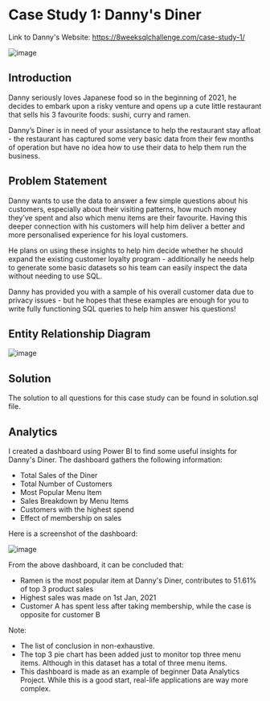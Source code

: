 # Case Study 1: Danny's Diner
Link to Danny's Website: https://8weeksqlchallenge.com/case-study-1/

![image](https://user-images.githubusercontent.com/65409885/230732130-3458628d-00ab-4953-aa06-0ac7ab3366a0.png)

## Introduction

Danny seriously loves Japanese food so in the beginning of 2021, he decides to embark upon a risky venture and opens up a cute little restaurant that sells his 3 favourite foods: sushi, curry and ramen.

Danny’s Diner is in need of your assistance to help the restaurant stay afloat - the restaurant has captured some very basic data from their few months of operation but have no idea how to use their data to help them run the business.

## Problem Statement

Danny wants to use the data to answer a few simple questions about his customers, especially about their visiting patterns, how much money they’ve spent and also which menu items are their favourite. Having this deeper connection with his customers will help him deliver a better and more personalised experience for his loyal customers.

He plans on using these insights to help him decide whether he should expand the existing customer loyalty program - additionally he needs help to generate some basic datasets so his team can easily inspect the data without needing to use SQL.

Danny has provided you with a sample of his overall customer data due to privacy issues - but he hopes that these examples are enough for you to write fully functioning SQL queries to help him answer his questions!

## Entity Relationship Diagram

![image](https://user-images.githubusercontent.com/65409885/230731881-b7e7cb07-6f0a-44d9-b633-438962ea05df.png)

## Solution

The solution to all questions for this case study can be found in solution.sql file.

## Analytics

I created a dashboard using Power BI to find some useful insights for Danny's Diner. The dashboard gathers the following information:

* Total Sales of the Diner
* Total Number of Customers
* Most Popular Menu Item
* Sales Breakdown by Menu Items
* Customers with the highest spend
* Effect of membership on sales

Here is a screenshot of the dashboard:

![image](https://user-images.githubusercontent.com/65409885/230732106-35ab6366-21fe-4b75-bf26-103811885ab9.png)

From the above dashboard, it can be concluded that:

* Ramen is the most popular item at Danny's Diner, contributes to 51.61% of top 3 product sales
* Highest sales was made on 1st Jan, 2021
* Customer A has spent less after taking membership, while the case is opposite for customer B

Note:

* The list of conclusion in non-exhaustive.
* The top 3 pie chart has been added just to monitor top three menu items. Although in this dataset has a total of three menu items.
* This dashboard is made as an example of beginner Data Analytics Project. While this is a good start, real-life applications are way more complex.

